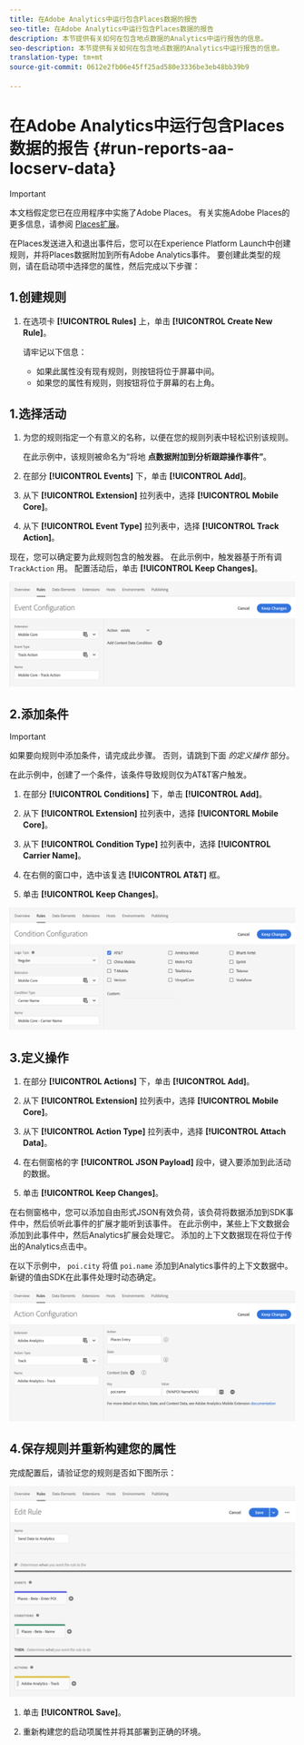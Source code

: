 ```yaml
---
title: 在Adobe Analytics中运行包含Places数据的报告
seo-title: 在Adobe Analytics中运行包含Places数据的报告
description: 本节提供有关如何在包含地点数据的Analytics中运行报告的信息。
seo-description: 本节提供有关如何在包含地点数据的Analytics中运行报告的信息。
translation-type: tm+mt
source-git-commit: 0612e2fb06e45ff25ad580e3336be3eb48bb39b9

---
```



# 在Adobe Analytics中运行包含Places数据的报告 {#run-reports-aa-locserv-data}

>[!IMPORTANT]
>
>本文档假定您已在应用程序中实施了Adobe Places。 有关实施Adobe Places的更多信息，请参阅 [Places扩展](/help/places-ext-aep-sdks/places-extension/places-extension.md)。

在Places发送进入和退出事件后，您可以在Experience Platform Launch中创建规则，并将Places数据附加到所有Adobe Analytics事件。 要创建此类型的规则，请在启动项中选择您的属性，然后完成以下步骤：

## 1.创建规则

1. 在选项卡 **[!UICONTROL Rules]** 上，单击 **[!UICONTROL Create New Rule]**。

   请牢记以下信息：
   * 如果此属性没有现有规则，则按钮将位于屏幕中间。
   * 如果您的属性有规则，则按钮将位于屏幕的右上角。

## 1.选择活动

1. 为您的规则指定一个有意义的名称，以便在您的规则列表中轻松识别该规则。

   在此示例中，该规则被命名为“将地 **点数据附加到分析跟踪操作事件”**。

2. 在部分 **[!UICONTROL Events]** 下，单击 **[!UICONTROL Add]**。

3. 从下 **[!UICONTROL Extension]** 拉列表中，选择 **[!UICONTROL Mobile Core]**。

4. 从下 **[!UICONTROL Event Type]** 拉列表中，选择 **[!UICONTROL Track Action]**。

现在，您可以确定要为此规则包含的触发器。 在此示例中，触发器基于所有调 `TrackAction` 用。 配置活动后，单击 **[!UICONTROL Keep Changes]**。

![“创建活动”](/help/assets/ad-setEvent.png)


## 2.添加条件

>[!IMPORTANT]
>
>如果要向规则中添加条件，请完成此步骤。 否则，请跳到下面 *的定义操作* 部分。

在此示例中，创建了一个条件，该条件导致规则仅为AT&amp;T客户触发。

1. 在部分 **[!UICONTROL Conditions]** 下，单击 **[!UICONTROL Add]**。

2. 从下 **[!UICONTROL Extension]** 拉列表中，选择 **[!UICONTORL Mobile Core]**。

3. 从下 **[!UICONTROL Condition Type]** 拉列表中，选择 **[!UICONTROL Carrier Name]**。

4. 在右侧的窗口中，选中该复选 **[!UICONTROL AT&T]** 框。

5. 单击 **[!UICONTROL Keep Changes]**。

!["创建条件"](/help/assets/ad-setCondition.png)

## 3.定义操作

1. 在部分 **[!UICONTROL Actions]** 下，单击 **[!UICONTROL Add]**。

2. 从下 **[!UICONTROL Extension]** 拉列表中，选择 **[!UICONTROL Mobile Core]**。

3. 从下 **[!UICONTROL Action Type]** 拉列表中，选择 **[!UICONTROL Attach Data]**。

4. 在右侧窗格的字 **[!UICONTROL JSON Payload]** 段中，键入要添加到此活动的数据。

5. 单击 **[!UICONTROL Keep Changes]**。

在右侧窗格中，您可以添加自由形式JSON有效负荷，该负荷将数据添加到SDK事件中，然后侦听此事件的扩展才能听到该事件。 在此示例中，某些上下文数据会添加到此事件中，然后Analytics扩展会处理它。 添加的上下文数据现在将位于传出的Analytics点击中。

在以下示例中， `poi.city` 将值 `poi.name` 添加到Analytics事件的上下文数据中。 新键的值由SDK在此事件处理时动态确定。

![“创建操作”](/help/assets/pt-setAction.png)

## 4.保存规则并重新构建您的属性

完成配置后，请验证您的规则是否如下图所示：

![“规则已经完成。”](/help/assets/pt-ruleComplete.png)

1. 单击 **[!UICONTROL Save]**。

2. 重新构建您的启动项属性并将其部署到正确的环境。
